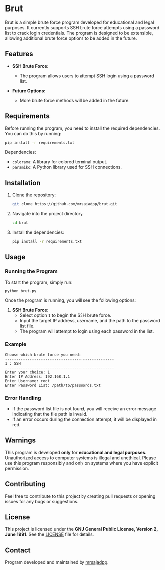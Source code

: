 # Brut

Brut is a simple brute force program developed for educational and legal purposes. It currently supports SSH brute force attempts using a password list to crack login credentials. The program is designed to be extensible, allowing additional brute force options to be added in the future.

## Features

- **SSH Brute Force:** 
  - The program allows users to attempt SSH login using a password list.
  
- **Future Options:**
  - More brute force methods will be added in the future.

## Requirements

Before running the program, you need to install the required dependencies. You can do this by running:

```bash
pip install -r requirements.txt
```

Dependencies:
- `colorama`: A library for colored terminal output.
- `paramiko`: A Python library used for SSH connections.

## Installation

1. Clone the repository:

   ```bash
   git clone https://github.com/mrsajadpp/brut.git
   ```

2. Navigate into the project directory:

   ```bash
   cd brut
   ```

3. Install the dependencies:

   ```bash
   pip install -r requirements.txt
   ```

## Usage

### Running the Program

To start the program, simply run:

```bash
python brut.py
```

Once the program is running, you will see the following options:

1. **SSH Brute Force**:
   - Select option `1` to begin the SSH brute force.
   - Input the target IP address, username, and the path to the password list file.
   - The program will attempt to login using each password in the list.

### Example

```
Choose which brute force you need:
-------------------------------------------------
1 : SSH
-------------------------------------------------
Enter your choice: 1
Enter IP Address: 192.168.1.1
Enter Username: root
Enter Password List: /path/to/passwords.txt
```

### Error Handling

- If the password list file is not found, you will receive an error message indicating that the file path is invalid.
- If an error occurs during the connection attempt, it will be displayed in red.

## Warnings

This program is developed **only** for **educational and legal purposes**. Unauthorized access to computer systems is illegal and unethical. Please use this program responsibly and only on systems where you have explicit permission.

## Contributing

Feel free to contribute to this project by creating pull requests or opening issues for any bugs or suggestions.

## License

This project is licensed under the **GNU General Public License, Version 2, June 1991**. See the [LICENSE](LICENSE) file for details.

## Contact

Program developed and maintained by [mrsajadpp](https://github.com/mrsajadpp).